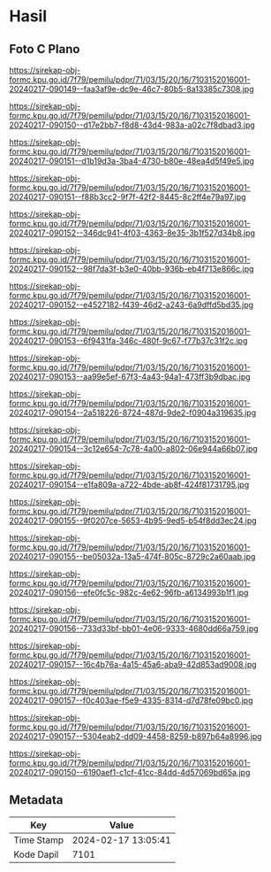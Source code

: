 # Hasil

## Foto C Plano

https://sirekap-obj-formc.kpu.go.id/7f79/pemilu/pdpr/71/03/15/20/16/7103152016001-20240217-090149--faa3af9e-dc9e-46c7-80b5-8a13385c7308.jpg

https://sirekap-obj-formc.kpu.go.id/7f79/pemilu/pdpr/71/03/15/20/16/7103152016001-20240217-090150--d17e2bb7-f8d8-43d4-983a-a02c7f8dbad3.jpg

https://sirekap-obj-formc.kpu.go.id/7f79/pemilu/pdpr/71/03/15/20/16/7103152016001-20240217-090151--d1b19d3a-3ba4-4730-b80e-48ea4d5f49e5.jpg

https://sirekap-obj-formc.kpu.go.id/7f79/pemilu/pdpr/71/03/15/20/16/7103152016001-20240217-090151--f88b3cc2-9f7f-42f2-8445-8c2ff4e79a97.jpg

https://sirekap-obj-formc.kpu.go.id/7f79/pemilu/pdpr/71/03/15/20/16/7103152016001-20240217-090152--346dc941-4f03-4363-8e35-3b1f527d34b8.jpg

https://sirekap-obj-formc.kpu.go.id/7f79/pemilu/pdpr/71/03/15/20/16/7103152016001-20240217-090152--98f7da3f-b3e0-40bb-936b-eb4f713e866c.jpg

https://sirekap-obj-formc.kpu.go.id/7f79/pemilu/pdpr/71/03/15/20/16/7103152016001-20240217-090152--e4527182-f439-46d2-a243-6a9dffd5bd35.jpg

https://sirekap-obj-formc.kpu.go.id/7f79/pemilu/pdpr/71/03/15/20/16/7103152016001-20240217-090153--6f9431fa-346c-480f-9c67-f77b37c31f2c.jpg

https://sirekap-obj-formc.kpu.go.id/7f79/pemilu/pdpr/71/03/15/20/16/7103152016001-20240217-090153--aa99e5ef-67f3-4a43-94a1-473ff3b9dbac.jpg

https://sirekap-obj-formc.kpu.go.id/7f79/pemilu/pdpr/71/03/15/20/16/7103152016001-20240217-090154--2a518226-8724-487d-9de2-f0904a319635.jpg

https://sirekap-obj-formc.kpu.go.id/7f79/pemilu/pdpr/71/03/15/20/16/7103152016001-20240217-090154--3c12e654-7c78-4a00-a802-06e944a66b07.jpg

https://sirekap-obj-formc.kpu.go.id/7f79/pemilu/pdpr/71/03/15/20/16/7103152016001-20240217-090154--e1fa809a-a722-4bde-ab8f-424f81731795.jpg

https://sirekap-obj-formc.kpu.go.id/7f79/pemilu/pdpr/71/03/15/20/16/7103152016001-20240217-090155--9f0207ce-5653-4b95-9ed5-b54f8dd3ec24.jpg

https://sirekap-obj-formc.kpu.go.id/7f79/pemilu/pdpr/71/03/15/20/16/7103152016001-20240217-090155--be05032a-13a5-474f-805c-8729c2a60aab.jpg

https://sirekap-obj-formc.kpu.go.id/7f79/pemilu/pdpr/71/03/15/20/16/7103152016001-20240217-090156--efe0fc5c-982c-4e62-96fb-a6134993b1f1.jpg

https://sirekap-obj-formc.kpu.go.id/7f79/pemilu/pdpr/71/03/15/20/16/7103152016001-20240217-090156--733d33bf-bb01-4e06-9333-4680dd66a759.jpg

https://sirekap-obj-formc.kpu.go.id/7f79/pemilu/pdpr/71/03/15/20/16/7103152016001-20240217-090157--16c4b76a-4a15-45a6-aba9-42d853ad9008.jpg

https://sirekap-obj-formc.kpu.go.id/7f79/pemilu/pdpr/71/03/15/20/16/7103152016001-20240217-090157--f0c403ae-f5e9-4335-8314-d7d78fe09bc0.jpg

https://sirekap-obj-formc.kpu.go.id/7f79/pemilu/pdpr/71/03/15/20/16/7103152016001-20240217-090157--5304eab2-dd09-4458-8259-b897b64a8996.jpg

https://sirekap-obj-formc.kpu.go.id/7f79/pemilu/pdpr/71/03/15/20/16/7103152016001-20240217-090150--6190aef1-c1cf-41cc-84dd-4d57069bd65a.jpg


## Metadata

| Key        | Value               |
| ---------- | ------------------- |
| Time Stamp | 2024-02-17 13:05:41 |
| Kode Dapil | 7101                |



